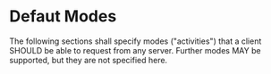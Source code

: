 Defaut Modes
============

The following sections shall specify modes ("activities") that a
client SHOULD be able to request from any server. Further modes MAY be
supported, but they are not specified here.
